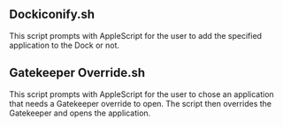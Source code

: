 ## Dockiconify.sh
This script prompts with AppleScript for the user to add the specified application to the Dock or not.

## Gatekeeper Override.sh
This script prompts with AppleScript for the user to chose an application that needs a Gatekeeper override to open. The script then overrides the Gatekeeper and opens the application.
